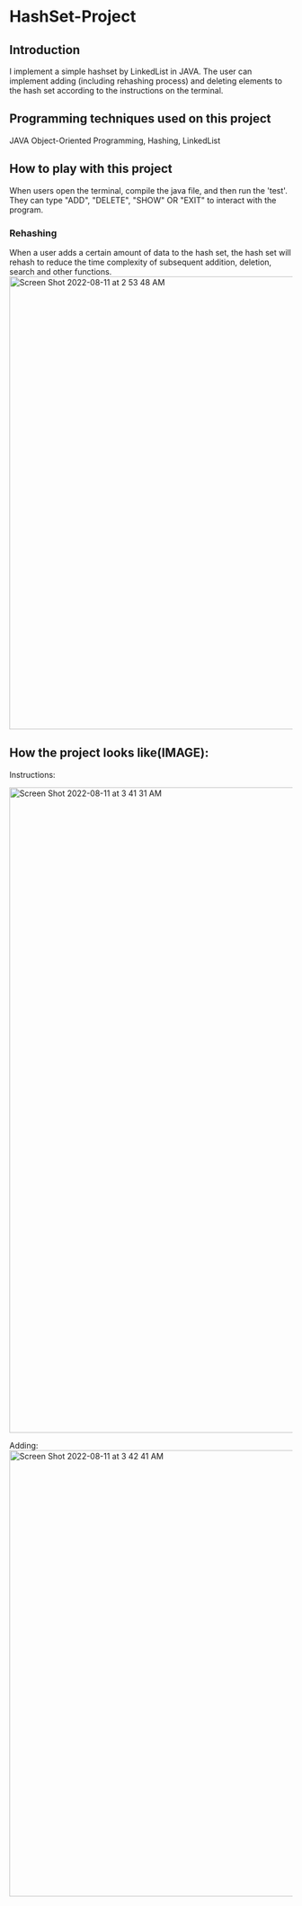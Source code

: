 # HashSet-Project
## Introduction
I implement a simple hashset by LinkedList in JAVA. The user can implement adding (including rehashing process) and deleting elements to the hash set according to the instructions on the terminal.

## Programming techniques used on this project
JAVA Object-Oriented Programming, Hashing, LinkedList

## How to play with this project
When users open the terminal, compile the java file, and then run the 'test'. They can type "ADD", "DELETE", "SHOW" OR "EXIT" to interact with the program.

### Rehashing
When a user adds a certain amount of data to the hash set, the hash set will rehash to reduce the time complexity of subsequent addition, deletion, search and other functions.
<img width="805" alt="Screen Shot 2022-08-11 at 2 53 48 AM" src="https://user-images.githubusercontent.com/79508325/184085282-9ef5665d-13f8-4d78-bed3-70f3085f338f.png">


## How the project looks like(IMAGE):
Instructions:

<img width="1147" alt="Screen Shot 2022-08-11 at 3 41 31 AM" src="https://user-images.githubusercontent.com/79508325/184086511-4ceb63d4-65db-4ba2-82cd-07a30a4e749f.png">

Adding:<img width="793" alt="Screen Shot 2022-08-11 at 3 42 41 AM" src="https://user-images.githubusercontent.com/79508325/184086708-7de73654-f2c0-456c-b8c9-9c7bd0ca5bb3.png">
